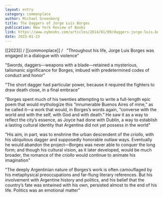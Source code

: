 ```yaml
---
layout: entry
category: commonplace
author: Michael Greenberg
title: The Daggers of Jorge Luis Borges
publication: New York Review of Books
link: https://www.nybooks.com/articles/2014/01/09/daggers-jorge-luis-borges/
date: 2023-01-23
---
```


[[2023]] / [[commonplace]] / 
 
"Throughout his life, Jorge Luis Borges was engaged in a dialogue with violence"

"Swords, daggers—weapons with a blade—retained a mysterious, talismanic significance for Borges, imbued with predetermined codes of conduct and honor"

"The short dagger had particular power, because it required the fighters to draw death close, in a final embrace"

"Borges spent much of his twenties attempting to write a full-length epic poem that would mythologize this “innumerable Buenos Aires of mine,” as he called it—a work that would, in Borges’s words again, “converse with the world and with the self, with God and with death.” He saw it as a way to reflect the city’s essence, as Joyce had done with Dublin, a way to establish a lasting cultural identity that Argentina did not yet possess in the world"

"His aim, in part, was to enshrine the urban descendent of the *criollo*, with his ubiquitous dagger and supposedly honorable outlaw ways. Eventually he would abandon the project—Borges was never able to conquer the long form; and though his cultural vision, as it later developed, would be much broader, the romance of the *criollo* would continue to animate his imagination"

"The deeply Argentinian nature of Borges’s work is often camouflaged by his metaphysical preoccupations and far-flung literary references. But his involvement with Argentine history and politics, and his belief that the country’s fate was entwined with his own, persisted almost to the end of his life. Politics was an emotional matter"
